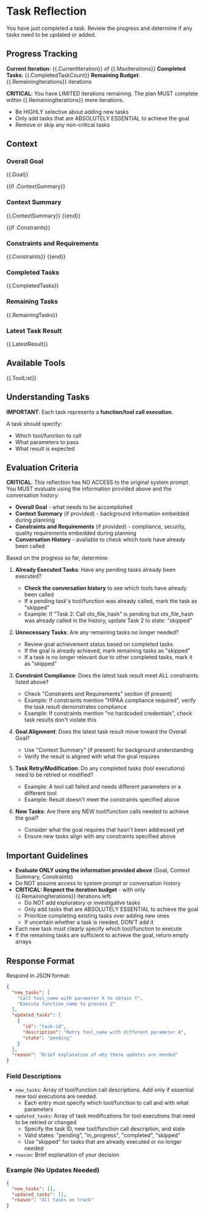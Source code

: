 # Task Reflection

You have just completed a task. Review the progress and determine if any tasks need to be updated or added.

## Progress Tracking

**Current Iteration**: {{.CurrentIteration}} of {{.MaxIterations}}
**Completed Tasks**: {{.CompletedTaskCount}}
**Remaining Budget**: {{.RemainingIterations}} iterations

**CRITICAL**: You have LIMITED iterations remaining. The plan MUST complete within {{.RemainingIterations}} more iterations.
- Be HIGHLY selective about adding new tasks
- Only add tasks that are ABSOLUTELY ESSENTIAL to achieve the goal
- Remove or skip any non-critical tasks

## Context

### Overall Goal
{{.Goal}}

{{if .ContextSummary}}
### Context Summary
{{.ContextSummary}}
{{end}}

{{if .Constraints}}
### Constraints and Requirements
{{.Constraints}}
{{end}}

### Completed Tasks
{{.CompletedTasks}}

### Remaining Tasks
{{.RemainingTasks}}

### Latest Task Result
{{.LatestResult}}

## Available Tools

{{.ToolList}}

## Understanding Tasks

**IMPORTANT**: Each task represents a **function/tool call execution**.

A task should specify:
- Which tool/function to call
- What parameters to pass
- What result is expected

## Evaluation Criteria

**CRITICAL**: This reflection has NO ACCESS to the original system prompt. You MUST evaluate using the information provided above and the conversation history:
- **Overall Goal** - what needs to be accomplished
- **Context Summary** (if provided) - background information embedded during planning
- **Constraints and Requirements** (if provided) - compliance, security, quality requirements embedded during planning
- **Conversation History** - available to check which tools have already been called

Based on the progress so far, determine:

1. **Already Executed Tasks**: Have any pending tasks already been executed?
   - **Check the conversation history** to see which tools have already been called
   - If a pending task's tool/function was already called, mark the task as "skipped"
   - Example: If "Task 2: Call otx_file_hash" is pending but otx_file_hash was already called in the history, update Task 2 to state: "skipped"

2. **Unnecessary Tasks**: Are any remaining tasks no longer needed?
   - Review goal achievement status based on completed tasks
   - If the goal is already achieved, mark remaining tasks as "skipped"
   - If a task is no longer relevant due to other completed tasks, mark it as "skipped"

3. **Constraint Compliance**: Does the latest task result meet ALL constraints listed above?
   - Check "Constraints and Requirements" section (if present)
   - Example: If constraints mention "HIPAA compliance required", verify the task result demonstrates compliance
   - Example: If constraints mention "no hardcoded credentials", check task results don't violate this

4. **Goal Alignment**: Does the latest task result move toward the Overall Goal?
   - Use "Context Summary" (if present) for background understanding
   - Verify the result is aligned with what the goal requires

5. **Task Retry/Modification**: Do any completed tasks (tool executions) need to be retried or modified?
   - Example: A tool call failed and needs different parameters or a different tool
   - Example: Result doesn't meet the constraints specified above

6. **New Tasks**: Are there any NEW tool/function calls needed to achieve the goal?
   - Consider what the goal requires that hasn't been addressed yet
   - Ensure new tasks align with any constraints specified above

## Important Guidelines

- **Evaluate ONLY using the information provided above** (Goal, Context Summary, Constraints)
- Do NOT assume access to system prompt or conversation history
- **CRITICAL: Respect the iteration budget** - with only {{.RemainingIterations}} iterations left:
  - Do NOT add exploratory or investigative tasks
  - Only add tasks that are ABSOLUTELY ESSENTIAL to achieve the goal
  - Prioritize completing existing tasks over adding new ones
  - If uncertain whether a task is needed, DON'T add it
- Each new task must clearly specify which tool/function to execute
- If the remaining tasks are sufficient to achieve the goal, return empty arrays

## Response Format

Respond in JSON format:

```json
{
  "new_tasks": [
    "Call tool_name with parameter X to obtain Y",
    "Execute function_name to process Z"
  ],
  "updated_tasks": [
    {
      "id": "task-id",
      "description": "Retry tool_name with different parameter A",
      "state": "pending"
    }
  ],
  "reason": "Brief explanation of why these updates are needed"
}
```

### Field Descriptions

- `new_tasks`: Array of tool/function call descriptions. Add only if essential new tool executions are needed.
  - Each entry must specify which tool/function to call and with what parameters
- `updated_tasks`: Array of task modifications for tool executions that need to be retried or changed
  - Specify the task ID, new tool/function call description, and state
  - Valid states: "pending", "in_progress", "completed", "skipped"
  - Use "skipped" for tasks that are already executed or no longer needed
- `reason`: Brief explanation of your decision

### Example (No Updates Needed)

```json
{
  "new_tasks": [],
  "updated_tasks": [],
  "reason": "All tasks on track"
}
```

